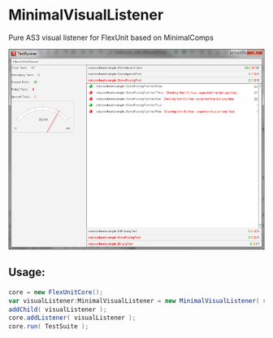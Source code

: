 # MinimalVisualListener
Pure AS3 visual listener for FlexUnit based on MinimalComps

![Screenshot](screenshots/screenshot.png)

Usage:
------
```actionscript
core = new FlexUnitCore();
var visualListener:MinimalVisualListener = new MinimalVisualListener( stage.stageWidth, stage.stageHeight );
addChild( visualListener );
core.addListener( visualListener );
core.run( TestSuite );
```
